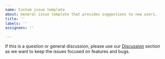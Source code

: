 ```yaml
---
name: Custom issue template
about: General issue template that provides suggestions to new users.
title: ''
labels: ''
assignees: ''

---
```


If this is a question or general discussion, please use our [Discussion](https://github.com/kwickramasekara/photo-grid/discussions) section as we want to keep the issues focused on features and bugs.
